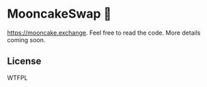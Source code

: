 # MooncakeSwap 🥮

https://mooncake.exchange. Feel free to read the code. More details coming soon.

## License

WTFPL